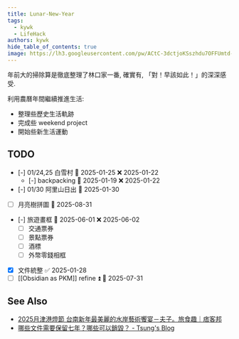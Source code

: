 ```yaml
---
title: Lunar-New-Year
tags:
  - kywk
  - LifeHack
authors: kywk
hide_table_of_contents: true
image: https://lh3.googleusercontent.com/pw/ACtC-3dctjoKSszhdu7OFFUmtd-eRmtxUAIxStWh7m3eW8Qy4iXLueXBb-3n_AmYxWpfIrQWGc5He2WVeunoRe0ULT5MnjeqBY5aknTj-sCoNU7Rdg4ndP4GDvOk-5Kv7vIP5NIE8TaEJSrB2ip4Qkf8Dbi-Ig=w800-no?authuser=0
---
```


年前大的掃除算是徹底整理了林口家一番, 確實有, 「對！早該如此！」的深深感受.

利用農曆年間繼續推進生活:
- 整理些歷史生活軌跡
- 完成些 weekend project
- 開始些新生活運動

## TODO
- [-] 01/24,25 白雪村 📅 2025-01-25 ❌ 2025-01-22
	- [-] backpacking 📅 2025-01-19 ❌ 2025-01-22
- [-] 01/30 阿里山日出 📅 2025-01-30 
- [ ] 月亮樹拼圖 📅 2025-08-31
- [-] 旅遊畫框 📅 2025-06-01 ❌ 2025-06-02
	- [ ] 交通票券
	- [ ] 景點票券
	- [ ] 酒標
	- [ ] 外幣零錢相框
- [x] 文件統整 ✅ 2025-01-28
- [ ] [[Obsidian as PKM]] refine ⏫ 📅 2025-07-31

## See Also

- [2025月津港燈節 台南新年最美麗的水岸藝術饗宴－夫子。旅食趣｜痞客邦](https://stephenchencyk.pixnet.net/blog/post/173191396)
- [哪些文件需要保留七年？哪些可以銷毀？ - Tsung's Blog](https://blog.longwin.com.tw/2025/01/news-document-save-reserve-expire-2025/)

